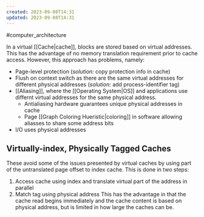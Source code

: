 ```yaml
---
created: 2023-09-08T14:31
updated: 2023-09-08T14:31
---
```

#computer_architecture 

In a virtual [[Cache|cache]], blocks are stored based on virtual addresses. This has the advantage of no memory translation requirement prior to cache access. However, this approach has problems, namely:
- Page-level protection (*solution:* copy protection info in cache)
- Flush on context switch as there are the same virtual addresses for different physical addresses (*solution:* add process-identifier tag)
- [[Aliasing]], where the [[Operating System|OS]] and applications use differnt virtual addresses for the same physical address.
	- Antialiasing hardware guarantees unique physical addresses in cache
	- Page [[Graph Coloring Hueristic|coloring]] in software allowing aliasses to share some address bits
- I/O uses physical addresses

## Virtually-index, Physically Tagged Caches
These avoid some of the issues presented by virtual caches by using part of the untranslated page offset to index cache. This is done in two steps:
1. Access cache using index and translate virtual part of the address in parallel
2. Match tag using physical address
This has the advantage in that the cache read begins immediately and the cache content is based on physical address, but is limited in how large the caches can be.